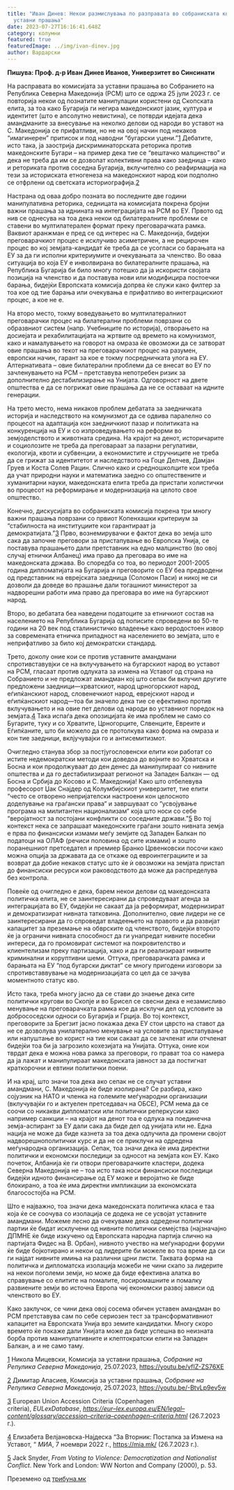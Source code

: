 ```yaml
---
title: "Иван Динев: Некои размислувања по разправата во собраниската комисија за
  уставни прашања"
date: 2023-07-27T16:16:41.648Z
category: колумни
featured: true
featuredImage: ../img/ivan-dinev.jpg
author: Вардарски
---
```

<!--StartFragment-->

**Пишува: Проф. д-р Иван Динев Иванов, Универзитет во Синсинати**

<!--EndFragment-->

На расправата во комисијата за уставни прашања во Собранието на Република Северна Македонија (РСМ) што се одржа 25 jули 2023 г. се повторија некои од познатите манипулации користени од Скопската елита, за тоа како Бугариjа ги негира македонскиот јазик, култура и идентитет (што е апсолутно невистина), се потврди идејата дека амандманите за внесување на неколко делови од народи во уставот на С. Македониjа се прифатливи, но не на овој начин под некаков “имагинерен” притисок и под наводни “бугарски уцени.”[1](https://tribuna.mk/quo-vadis-n-macedonia-nekoi-razmisluvanja-po-razpravata-vo-sobraniskata-komisija-za-ustavni-prashanja/#sdfootnote1sym) Дебатите, исто така, ја заострија дискриминаторската реторика против македонските Бугари – на пример дека тие се “вештачко малцинство” и дека не треба да им се дозволат колективни права како заедница – како и реториката против соседна Бугарија, вклучително со реафирмација на тези за историската етногенеза на македонскиот народ кои подполно се отфрлени од светската историографија.[2](https://tribuna.mk/quo-vadis-n-macedonia-nekoi-razmisluvanja-po-razpravata-vo-sobraniskata-komisija-za-ustavni-prashanja/#sdfootnote2sym)

Настрана од оваа добро позната во последните две години манипулативна реторика, седницата на комисијата покрена бројни важни прашања за иднината на интеграцијата на РСМ во ЕУ. Првото од нив се однесува на тоа дека некои од билатералните проблеми се ставени во мултилатерален формат преку преговарачката рамка. Ваквиот аранжман е пред се од интерес на С. Македониja, бидеjки преговарачкиот процес е исклучиво асиметричен, а не рецирочен процес во кој земјата-кандидат ќе треба да се усогласи со барањата на ЕУ за да ги исполни критериумите и очекувањата за членство. Во оваа ситуација во коjа ЕУ е инволвирана во билатералните прашања, на Република Бугарија би било многу потешко да ја искористи својата позиција на членство и да поставува нови или модифицира постоечки барања, бидејќи Европската комисија допрва ќе служи како филтер за тоа кое од тие барања или очекувања е прифатливо во интеграцискиот процес, а кое не е.

На второ место, токму воведувањето во мултилатералниот преговарачки процес на билатерални проблеми поврзани со образвниот систем (напр. Учебниците по историја), отворањето на досиејата и рехабилитациjата на жртвите од времето на комунизмот, како и намалувањето на говорот на омраза ќе овозможи да се затворат овие прашања во текот на преговарачкиот процес на разумен, европски начин, гарант за кое е токму посредничката улога на ЕУ. Алтернативата – овие билатерални проблеми да се внесат во ЕУ по зачленувањето на РСМ – претставува непотребен ризик за дополнително дестабилизирање на Унијата. Одговорност на двете општества е да се погрижат овие прашања да не се оставаат на идните генерации.

На трето место, нема никаков проблем дебатата за заедничката историја и наследството на комунизмот да се одвива паралелно со процесот на адаптација кон заедничкиот пазар и политиката на конкуренција на ЕУ и со изпроведувањето на реформи во земјоделството и животната средина. На крајот на денот, историчарите и социолозите не треба да преговараат за пазарни регулативи, екологија, квоти и субвенции, a економистите и стручниците не треба да се грижат за идентитетот и наследството на Гоце Делчев, Дамjан Груев и Коста Солев Рацин. Слично како и средношколците кои треба да учат природни науки и математика заедно со општествените и хуманитарни науки, македонската елита треба да пристапи холистички во процесот на реформирање и модернизација на целото свое општество.

Конечно, дискусијата во собраниската комисиja покрена три многу важни прашања поврзани со првиот Копенхашки критериум за “стабилноста на институциите кои гарантираат ја демократијата.”[3](https://tribuna.mk/quo-vadis-n-macedonia-nekoi-razmisluvanja-po-razpravata-vo-sobraniskata-komisija-za-ustavni-prashanja/#sdfootnote3sym) Прво, вознемирувачки е фактот дека во земја што сака да започне преговори за пристапување во Европска Униjа, се поставува прашањето дали претставник на едно малцинство (во овој случај етнички Албанец) има право да преговара во име на македонската држава. Во споредба со тоа, во периодот 2001-2005 година дипломатиjата на Бугарија и преговорите со ЕУ беа предводени од представник на еврејската заедница (Соломон Паси) и никој не си дозволи да доведе во прашање дали тогашниот министерот за надворешни работи има право да преговара во име на бугарскиот народ.

Второ, во дебатата беа наведени податоците за етничкиот состав на населението на Република Бугарија од пописите спроведени во 50-те години на 20 век под сталинистичко владеење како веродостоен извор за современата етничка припадност на населението во земjата, што е неприфатливо за било кој демократски стандард.

Трето, доколу оние кои се против уставните амандмани спротивставувjки се на вклучувањето на бугарскиот народ во уставот на РСМ, гласаат против одлуката за измена на Уставот од страна на Собранието и не предложат амандман коj што сепак би вклучил другите предложени заедници—хрватскиот, народ црногорскиот народ, еѓипќанскиот народ, словенечкиот народ, еврејскиот народ и еѓипќанскиот народ—тоа би значело дека тие се ефективно против вклучувањето и на овие пет делови од народи во уставниот поредок на земјата.[4](https://tribuna.mk/quo-vadis-n-macedonia-nekoi-razmisluvanja-po-razpravata-vo-sobraniskata-komisija-za-ustavni-prashanja/#sdfootnote4sym) Така испаѓа дека опозицијата ќе има проблем не само со Бугарите, туку и со Хрватите, Црногорците, Слвенците, Евреите и Еѓипќаните, што би можело да се протолкува како форма на омраза и кон тие заедници, вклjучуваjки го и антисемитизмот.

Очигледно станува збор за постјугословенски елити кои работат со истите недемократски методи кои доведоа до војните во Хрватска и Босна и кои продолжуваат до ден денес да манипулираат со нивните општества и да го дестабилизираат регионот на Западен Балкан — од Босна и Србија до Косово и С. Македонија! Како што отбелевува професорот Џак Снајдер од Колумбијскиот универзитет, тие елити “често се отворено непријателски настроени кон целосното доделување на граѓански права“ и завршуваат со “усвојување програма на милитантен национализам“ која што носи со себе “веројатност за постојани конфликти со соседните држави.”[5](https://tribuna.mk/quo-vadis-n-macedonia-nekoi-razmisluvanja-po-razpravata-vo-sobraniskata-komisija-za-ustavni-prashanja/#sdfootnote5sym) Во тоj контекст нека се запрашаат македонските граѓани зошто нивната земја е прва по финансиски измами меѓу земјите од Западен Балкан по податоци на ОЛАФ (речиси половина од сите измами) и зошто поранешниот претседател и премиер Бранко Црвенковски посочи како можна опција за државата да се откаже од евроинтеграциите и за возврат да добие некаков статус што ќе ѝ овозможи на земјата пристап до финансиски ресурси кои раководството да може да распределува без контрола.

Повеќе од очигледно е дека, барем некои делови од македонската политичка елита, не се заинтересирани да спроведуваат агенда за интеграцијата во ЕУ, бидејќи не сакаат да ја реформират, модернизират и демократизират нивната татковина. Дополнително, овие лидери не се заинтересирани да го спроведат владеењето на правото и да развијат капацитет за преземање на обврските од членството, бидејќи второто ќе ја ограничи нивната способност да ги унапредат нивните посебни интереси, да го промовират системот на покровителство и клиентелизам преку партизациjа, како и да ги реализираат нивните криминални и коруптивни шеми. Оттука, преговарачката рамка и барањата на ЕУ “под бугарски диктат“ се многу пригодени изговори за спротивставвување на модернизацијата со цел да се зачува моментното статус кво.

Исто така, треба многу јасно да се стави до знаење дека сите политички кругови во Скопје и во Брисел се свесни дека е незамисливо менување на преговарачката рамка кое да исклучи дел од условите за добрососедски односи со Бугарија и Грција. Во тој контекст, преговорите за Брегзит jасно покажаа дека ЕУ стои цврсто на ставот да не се дозволува унилатерално менување на условите за пристапување или напуштање во корист на тие кои сакаат да се зачленат или отчленат бидејќи тоа би ја загрозило кохезијата на Унијата. Оттука, оние кои тврдат дека е можна нова рамка за преговори, го прават тоа со намера да ја лажат и манипулираат македонската јавност за да постигнат краткорочни и евтини политички поени.

И на крај, што значи тоа дека ако сепак не се случат уставни амандмани, С. Македонија ќе биде изолирана? Се разбира, како сојузник на НАТО и членка на големите меѓународни организации (вклучувајќи го и актуелен претседавач на ОБСЕ), РСМ нема да се соочи со никакви дипломатски или политички реперкусии како например санкции – на крајот на денот тоа е одлука на поединечна земја-аспирант за ЕУ дали сака да биде дел од униjата или не. Една нација не може да биде казнета за тоа дека одлучила да промени своjот надворешнополитички курс и да не се приклучи на одредена меѓународна организациjа. Сепак, тоа значи дека ќе има директни политички и економски последици за односот на земјата кон ЕУ. Како почеток, Албанија ќе ги отвори преговарачките кластери, додека Северна Македонија не – тоа исто така носи финансиски последици бидејќи идното финансирање од ЕУ може и вероjатно ќе биде блокирано, а тоа ќе има директни импликации за економската благосостоjба на РСМ.

Што е најважно, тоа значи дека македонската политичка класа е таа којa ќе се соочува со изолација се додека не се усвојат уставните амандмани. Можеме лесно да очекуваме дека одредени политички партии ќе бидат исклучени од нивните политички семејства (најзначајно ДПМНЕ ќе биде изкучено од Европската народна партија слично на партиjата Фидес на В. Орбан), нивното учество на меѓународни форуми ќе биде бојкотирано и некои од лидерите би можеле во тоа време да си ги најдат нивните имиња на различни црни листи. Таквата форма на политичка и дипломатска изолација можеби не чини скапо за лидерите на некои поголеми земји, но може да биде ефективна алатка во справување со елитите на помалите, посиромашните и помалку развиените земји во источна Европа чиj економски развоj зависи од членството во ЕУ.

Како заклучок, се чини дека овоj сосема обичен уставен амандман во РСМ претставува сам по себе сериозен тест за трансформативниот капацитет на Европската Униjа врз земите кандидатки. Многу скоро времето ќе покаже дали Унијата може да биде успешна во неизната борба против манипулативните и клептократски елити на Западен Балкан, а и не само таму.

[](<>)[1](https://tribuna.mk/quo-vadis-n-macedonia-nekoi-razmisluvanja-po-razpravata-vo-sobraniskata-komisija-za-ustavni-prashanja/#sdfootnote1anc) Никола Мицевски, Комисија за уставни прашања, *Собрание на Репулика Северна Македониjа*, 25.07.2023, <https://youtu.be/vfIZ-ZS76XE>

[2](https://tribuna.mk/quo-vadis-n-macedonia-nekoi-razmisluvanja-po-razpravata-vo-sobraniskata-komisija-za-ustavni-prashanja/#sdfootnote2anc) Димитар Апасиев, Комисија за уставни прашања, *Собрание на Репулика Северна Македониjа*, 25.07.2023, <https://youtu.be/-BtvLp9ev5w>

[3](https://tribuna.mk/quo-vadis-n-macedonia-nekoi-razmisluvanja-po-razpravata-vo-sobraniskata-komisija-za-ustavni-prashanja/#sdfootnote3anc) European Union Accession Criteria (Copenhagen criteria), *EULexDatabase*, *[https://eur–lex.europa.eu/EN/legal–content/glossary/accession–criteria–copenhagen–criteria.html](https://eur-lex.europa.eu/EN/legal-content/glossary/accession-criteria-copenhagen-criteria.html)* (26.7.2023 г.).

[4](https://tribuna.mk/quo-vadis-n-macedonia-nekoi-razmisluvanja-po-razpravata-vo-sobraniskata-komisija-za-ustavni-prashanja/#sdfootnote4anc) Елизабета Велјановска-Најдеска “За Вторник: Постапка за Измена на Уставот, “ *МИА*, 7 ноември 2022 г., <https://mia.mk/> (26.7.2023 г.).

[5](https://tribuna.mk/quo-vadis-n-macedonia-nekoi-razmisluvanja-po-razpravata-vo-sobraniskata-komisija-za-ustavni-prashanja/#sdfootnote5anc) Jack Snyder, *From Voting to Violence: Democratization and Nationalist Conflict*. New York and London: WW Norton and Company (2000), p. 53.

<!--EndFragment-->



Преземено од [трибуна.мк](https://tribuna.mk/)